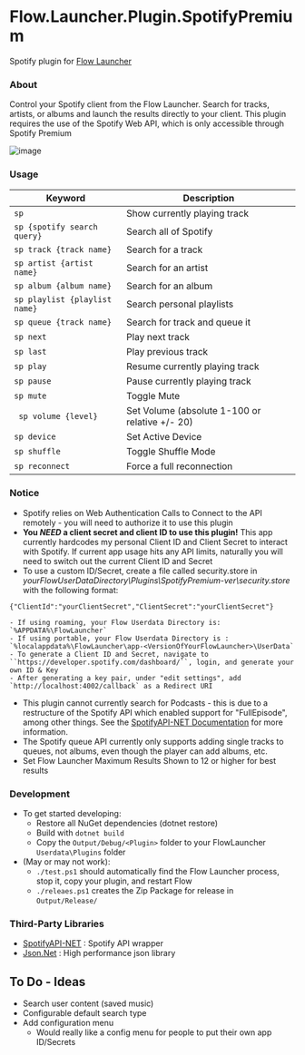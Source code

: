 Flow.Launcher.Plugin.SpotifyPremium
==================

Spotify plugin for [Flow Launcher](https://github.com/Flow-launcher/Flow.Launcher)

### About

Control your Spotify client from the Flow Launcher. Search for tracks, artists, or albums and launch the results directly to your client.
This plugin requires the use of the Spotify Web API, which is only accessible through Spotify Premium

![image](http://i.imgur.com/AfUkPvd.gif)

### Usage
| Keyword                            | Description                                      |
| ---------------------------------- | -----------------------------                    |
| `` sp ``                           | Show currently playing track                     |
| `` sp {spotify search query} ``    | Search all of Spotify                            |
| `` sp track {track name} ``        | Search for a track                               |
| `` sp artist {artist name} ``      | Search for an artist                             |
| `` sp album {album name} ``        | Search for an album                              |
| `` sp playlist {playlist name} ``  | Search personal playlists                        |
| `` sp queue {track name} ``        | Search for track and queue it                    |
| `` sp next ``                      | Play next track                                  |
| `` sp last ``                      | Play previous track                              |
| `` sp play ``                      | Resume currently playing track                   |
| `` sp pause ``                     | Pause currently playing track                    |
| `` sp mute ``                      | Toggle Mute                                      |
| `` sp volume {level}``             | Set Volume (absolute 1-100 or relative +/- 20)   |
| `` sp device ``                    | Set Active Device                                |
| `` sp shuffle ``                   | Toggle Shuffle Mode                              |
| `` sp reconnect ``                 | Force a full reconnection                        |

### Notice
- Spotify relies on Web Authentication Calls to Connect to the API remotely - you will need to authorize it to use this plugin
- **You _NEED_ a client secret and client ID to use this plugin!** This app currently hardcodes my personal Client ID and Client Secret to interact with Spotify. If current app usage hits any API limits, naturally you will need to switch out the current Client ID and Secret
- To use a custom ID/Secret, create a file called security.store in _*yourFlowUserDataDirectory*\Plugins\SpotifyPremium-*ver*\security.store_ with the following format:
```
{"ClientId":"yourClientSecret","ClientSecret":"yourClientSecret"}
```
    - If using roaming, your Flow Userdata Directory is: `%APPDATA%\FlowLauncher`
    - If using portable, your Flow Userdata Directory is : `%localappdata%\FlowLauncher\app-<VersionOfYourFlowLauncher>\UserData`
    - To generate a Client ID and Secret, navigate to ``https://developer.spotify.com/dashboard/``, login, and generate your own ID & Key
    - After generating a key pair, under "edit settings", add `http://localhost:4002/callback` as a Redirect URI
- This plugin cannot currently search for Podcasts - this is due to a restructure of the Spotify API which enabled support for "FullEpisode", among other things. See the [SpotifyAPI-NET Documentation](https://johnnycrazy.github.io/SpotifyAPI-NET/docs/iplayableitem) for more information.
- The Spotify queue API currently only supports adding single tracks to queues, not albums, even though the player can add albums, etc.
- Set Flow Launcher Maximum Results Shown to 12 or higher for best results

### Development
- To get started developing:
    - Restore all NuGet dependencies (dotnet restore)
    - Build with `dotnet build`
    - Copy the `Output/Debug/<Plugin>` folder to your FlowLauncher `Userdata\Plugins` folder
- (May or may not work):
    - `./test.ps1` should automatically find the Flow Launcher process, stop it, copy your plugin, and restart Flow
    - `./releaes.ps1` creates the Zip Package for release in `Output/Release/`

### Third-Party Libraries

- [SpotifyAPI-NET](https://github.com/JohnnyCrazy/SpotifyAPI-NET) : Spotify API wrapper
- [Json.Net](https://github.com/JamesNK/Newtonsoft.Json) : High performance json library

## To Do - Ideas

- Search user content (saved music)
- Configurable default search type
- Add configuration menu
    - Would really like a config menu for people to put their own app ID/Secrets
